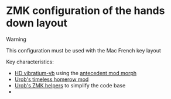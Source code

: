 # ZMK configuration of the hands down layout

> [!warning]
> This configuration must be used with the Mac French key layout


Key characteristics:
- [HD vibratium-vb](https://sites.google.com/alanreiser.com/handsdown/home/hands-down-neu#h.78qav8n932m7) using the [antecedent mod morph](https://github.com/zmkfirmware/zmk/pull/2042)
- [Urob's timeless homerow mod](https://github.com/urob/zmk-config?tab=readme-ov-file#timeless-homerow-mods)
- [Urob's ZMK helpers](https://github.com/urob/zmk-helpers) to simplify the code base
- 
